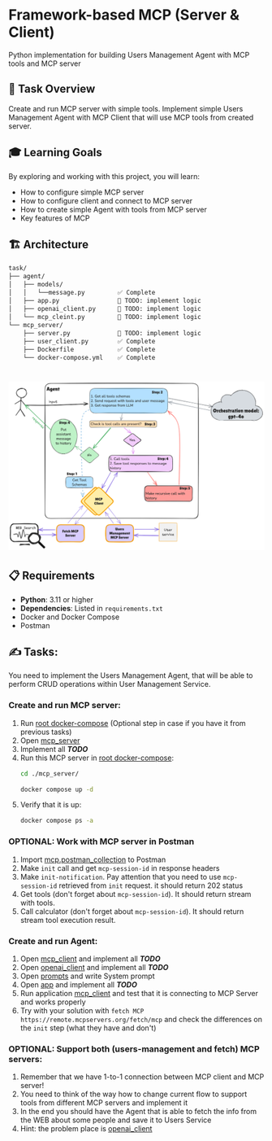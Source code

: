 # Framework-based MCP (Server & Client)
Python implementation for building Users Management Agent with MCP tools and MCP server

## 🎯 Task Overview

Create and run MCP server with simple tools. Implement simple Users Management Agent with MCP Client that will use MCP tools from created server.

## 🎓 Learning Goals

By exploring and working with this project, you will learn:

- How to configure simple MCP server
- How to configure client and connect to MCP server
- How to create simple Agent with tools from MCP server
- Key features of MCP

## 🏗️ Architecture

```
task/
├── agent/
│   ├── models/           
│   │   └──message.py         ✅ Complete
│   ├── app.py                🚧 TODO: implement logic
│   ├── openai_client.py      🚧 TODO: implement logic
│   └── mcp_cleint.py         🚧 TODO: implement logic
└── mcp_server/               
    ├── server.py             🚧 TODO: implement logic
    ├── user_client.py        ✅ Complete
    ├── Dockerfile            ✅ Complete
    └── docker-compose.yml    ✅ Complete
```
# <img src="flow.png">

## 📋 Requirements

- **Python**: 3.11 or higher
- **Dependencies**: Listed in `requirements.txt`
- Docker and Docker Compose
- Postman

## ✍️ Tasks:
You need to implement the Users Management Agent, that will be able to perform CRUD operations within User Management Service.

### Create and run MCP server:
1. Run [root docker-compose](docker-compose.yml) (Optional step in case if you have it from previous tasks)
2. Open [mcp_server](mcp_server/server.py)
3. Implement all ***TODO***
4. Run this MCP server in [root docker-compose](mcp_server/docker-compose.yml):
    ```bash
    cd ./mcp_server/
    ```
    ```bash
    docker compose up -d
    ```
5. Verify that it is up:
    ```bash
    docker compose ps -a
    ```

### OPTIONAL: Work with MCP server in Postman
1. Import [mcp.postman_collection](mcp.postman_collection.json) to Postman
2. Make `init` call and get `mcp-session-id` in response headers
3. Make `init-notification`. Pay attention that you need to use `mcp-session-id` retrieved from `init` request. it should return 202 status
4. Get tools (don't forget about `mcp-session-id`). It should return stream with tools.
5. Call calculator (don't forget about `mcp-session-id`). It should return stream tool execution result.


### Create and run Agent:
1. Open [mcp_client](agent/mcp_client.py) and implement all ***TODO***
2. Open [openai_client](agent/openai_client.py) and implement all ***TODO***
3. Open [prompts](agent/prompts.py) and write System prompt
4. Open [app](agent/app.py) and implement all ***TODO***
5. Run application [mcp_client](agent/app.py) and test that it is connecting to MCP Server and works properly
6. Try with your solution with `fetch MCP` `https://remote.mcpservers.org/fetch/mcp` and check the differences on the `init` step (what they have and don't)

### OPTIONAL: Support both (users-management and fetch) MCP servers:
1. Remember that we have 1-to-1 connection between MCP client and MCP server!
2. You need to think of the way how to change current flow to support tools from different MCP servers and implement it
3. In the end you should have the Agent that is able to fetch the info from the WEB about some people and save it to Users Service
4. Hint: the problem place is [openai_client](agent/openai_client.py)
